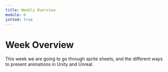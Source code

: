 ```yaml
---
title: Weekly Overview
module: 6
jotted: true
---
```


# Week Overview


This week we are going to go through sprite sheets, and the different ways to present animations in Unity and Unreal.